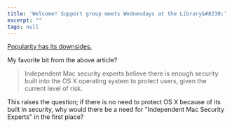 ```yaml
---
title: 'Welcome! Support group meets Wednesdays at the Library&#8230;'
excerpt: ""
tags: null
---
```

<a href="http://www.theglobeandmail.com/news/technology/tech-news/crooks-target-apple-macs-with-malware/article2025158/" target="_blank">Popularity has its downsides.</a>

My favorite bit from the above article?
<blockquote>Independent Mac security experts believe there is enough security built into the OS X operating system to protect users, given the current level of risk.</blockquote>
This raises the question; if there is no need to protect OS X because of its built in security, why would there be a need for "Independent Mac Security Experts" in the first place?